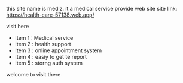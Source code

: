 this site name is mediz.
it a medical service provide web site
site link: https://health-care-57138.web.app/

visit here

- Item 1 : Medical service
- Item 2 : health support
- Item 3 : online appointment system
- Item 4 : easiy to get te report
- Item 5 : storng auth system


welcome to visit there